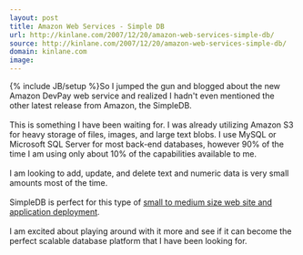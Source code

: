 ```yaml
---
layout: post
title: Amazon Web Services - Simple DB
url: http://kinlane.com/2007/12/20/amazon-web-services-simple-db/
source: http://kinlane.com/2007/12/20/amazon-web-services-simple-db/
domain: kinlane.com
image: 
---
```

{% include JB/setup %}So I jumped the gun and blogged about the new Amazon DevPay web service and realized I hadn't even mentioned the other latest release from Amazon, the SimpleDB.<br /><br />This is something I have been waiting for.  I was already utilizing Amazon S3 for heavy storage of files, images, and large text blobs.  I use MySQL or Microsoft SQL Server for most back-end databases, however 90% of the time I am using only about 10% of the capabilities available to me.<br /><br />I am looking to add, update, and delete text and numeric data is very small amounts most of the time.<br /><br />SimpleDB is perfect for this type of <a href="http://www.originalwebsolutions.com/">small to medium size web site and application deployment</a>.<br /><br />I am excited about playing around with it more and see if it can become the perfect scalable database platform that I have been looking for.